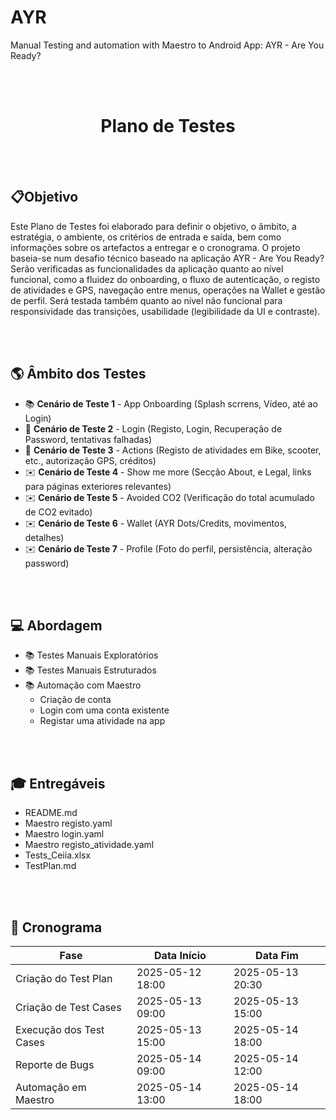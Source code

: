# AYR
Manual Testing and automation with Maestro to Android App: AYR - Are You Ready?

  <br><br>
  <h1 align="center">Plano de Testes</h1>
    
    
<br><br>
## 📋Objetivo
  Este Plano de Testes foi elaborado para definir o objetivo, o âmbito, a estratégia, o ambiente, os critérios de entrada e saída, bem como informações sobre os artefactos a entregar e o cronograma. O projeto baseia-se num desafio técnico baseado na aplicação AYR - Are You Ready?
Serão verificadas as funcionalidades da aplicação quanto ao nível funcional, como a fluidez do onboarding, o fluxo de autenticação, o registo de atividades e GPS, navegação entre menus, operações na Wallet e gestão de perfil. Será testada também quanto ao nível não funcional para responsividade das transições, usabilidade (legibilidade da UI e contraste).

<br><br>
## 🌎 Âmbito dos Testes
- 📚 **Cenário de Teste 1** - App Onboarding (Splash scrrens, Vídeo, até ao Login)
- 🐞 **Cenário de Teste 2** - Login (Registo, Login, Recuperação de Password, tentativas falhadas)
- 💼 **Cenário de Teste 3** - Actions (Registo de atividades em Bike, scooter, etc., autorização GPS, créditos)
- ✉️ **Cenário de Teste 4** - Show me more (Secção About, e Legal, links para páginas exteriores relevantes)
- ✉️ **Cenário de Teste 5** - Avoided CO2 (Verificação do total acumulado de CO2 evitado)
- ✉️ **Cenário de Teste 6** - Wallet (AYR Dots/Credits, movimentos, detalhes)
- ✉️ **Cenário de Teste 7** - Profile (Foto do perfil, persistência, alteração password)

<br><br>
## 💻 Abordagem
- 📚 Testes Manuais Exploratórios
- 📚 Testes Manuais Estruturados
- 📚 Automação com Maestro
  * Criação de conta
  * Login com uma conta existente
  * Registar uma atividade na app

 <br><br>
## 🎓 Entregáveis
  - README.md
  - Maestro registo.yaml
  - Maestro login.yaml
  - Maestro registo_atividade.yaml
  - Tests_Ceiia.xlsx
  - TestPlan.md

<br><br>
## 📝 Cronograma
| Fase                             | Data Início       | Data Fim           |
|----------------------------------|-------------------|--------------------|
| Criação do Test Plan             | 2025-05-12 18:00  | 2025-05-13 20:30   |
| Criação de Test Cases            | 2025-05-13 09:00  | 2025-05-13 15:00   |
| Execução dos Test Cases          | 2025-05-13 15:00  | 2025-05-14 18:00   |
| Reporte de Bugs                  | 2025-05-14 09:00  | 2025-05-14 12:00   |
| Automação em Maestro             | 2025-05-14 13:00  | 2025-05-14 18:00   |




